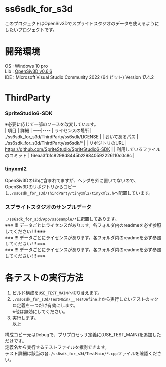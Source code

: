 # ss6sdk_for_s3d
このプロジェクトはOpenSiv3Dでスプライトスタジオのデータを使えるようにしたいプロジェクトです。  

# 開発環境
OS  : Windows 10 pro  
Lib : [OpenSiv3D v0.6.6](https://github.com/Siv3D/OpenSiv3D)  
IDE : Microsoft Visual Studio Community 2022 (64 ビット) Version 17.4.2  

# ThirdParty
### SpriteStudio6-SDK
※必要に応じて一部のソースを改変しています。  
| 項目 | 詳細 |
----|----
| ライセンスの場所 | ./ss6sdk_for_s3d/ThirdParty/ss6sdk/LICENSE |
| おいてあるパス | ./ss6sdk_for_s3d/ThirdParty/ss6sdk/* |
| リポジトリのURL | https://github.com/SpriteStudio/SpriteStudio6-SDK |
| 利用しているファイルのコミット | f6eaa3fbfc8298d8445b229840592226110c0c8c |  
  
### tinyxml2
OpenSiv3DのLibに含まれてますが、ヘッダを外に置いてないので、  
OpenSiv3Dのリポジトリからコピーし`./ss6sdk_for_s3d/ThirdParty/tinyxml2/tinyxml2.h`へ配置しています。  
  
### スプライトスタジオのサンプルデータ
`./ss6sdk_for_s3d/App/ss6sample/*`に配置してあります。  
※※※ !!! データごとにライセンスがあります。各フォルダ内のreadmeを必ず参照してください !!! ※※※  
※※※ !!! データごとにライセンスがあります。各フォルダ内のreadmeを必ず参照してください !!! ※※※  
※※※ !!! データごとにライセンスがあります。各フォルダ内のreadmeを必ず参照してください !!! ※※※  

# 各テストの実行方法
1. ビルド構成を`USE_TEST_MAIN`へ切り替えます。  
2. `./ss6sdk_for_s3d/TestMain/__TestDefine.h`から実行したいテストのマクロ定義を一つだけ有効にします。  
※他は無効にしてください。  
3. 実行します。  
以上  

構成コピー元はDebugで、プリプロセッサ定義に(USE_TEST_MAIN)を追加しただけです。  
定義名から実行するテストファイルを推測できます。  
テスト詳細は該当の各`./ss6sdk_for_s3d/TestMain/*.cpp`ファイルを確認ください。  
